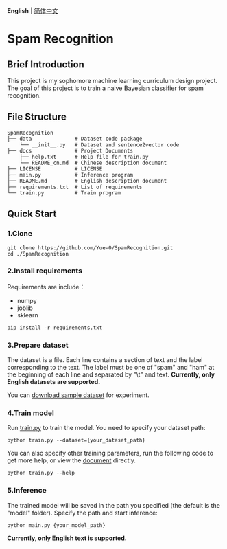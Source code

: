 __English__ | [简体中文](docs/README_cn.md)

# Spam Recognition

## Brief Introduction

This project is my sophomore machine learning curriculum design project.
The goal of this project is to train a naive Bayesian classifier for spam recognition.

## File Structure

```
SpamRecognition
├── data              # Dataset code package
    └── __init__.py   # Dataset and sentence2vector code
├── docs              # Project Documents
    ├── help.txt      # Help file for train.py
    └── README_cn.md  # Chinese description document
├── LICENSE           # LICENSE
├── main.py           # Inference program
├── README.md         # English description document
├── requirements.txt  # List of requirements
└── train.py          # Train program
```

## Quick Start

### 1.Clone

```shell
git clone https://github.com/Yue-0/SpamRecognition.git
cd ./SpamRecognition
```

### 2.Install requirements

Requirements are include：
* numpy
* joblib
* sklearn

```shell
pip install -r requirements.txt
```

### 3.Prepare dataset

The dataset is a file.
Each line contains a section of text and the label corresponding to the text.
The label must be one of "spam" and "ham" at the beginning of 
each line and separated by "\t" and text.
__Currently, only English datasets are supported.__

You can [download sample dataset](https://archive.ics.uci.edu/ml/machine-learning-databases/00228/smsspamcollection.zip)
for experiment.

### 4.Train model

Run [train.py](train.py) to train the model. 
You need to specify your dataset path:

```shell
python train.py --dataset={your_dataset_path}
```

You can also specify other training parameters, 
run the following code to get more help, 
or view the [document](docs/help.txt) directly.

```shell
python train.py --help
```

### 5.Inference

The trained model will be saved in the path you specified
(the default is the "model" folder).
Specify the path and start inference:

```shell
python main.py {your_model_path}
```

__Currently, only English text is supported.__
